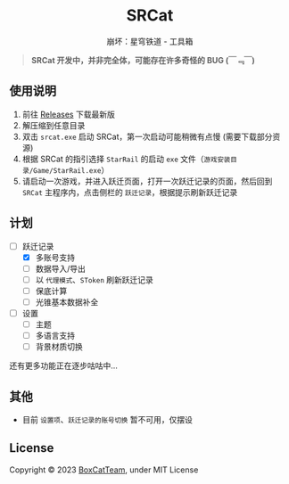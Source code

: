 <!--
 * Copyright (c) 2020-2023, BoxCat. All rights reserved.
 * @Date: 2023-04-28 23:12:00
 * @LastEditTime: 2023-05-03 19:37:23
 * @FilePath: f:/GitHub/Organization/BoxCat/SRCat/README.md
-->
<h1 align="center">SRCat</h1>
<p align="center">崩坏：星穹铁道 - 工具箱</p>

> **SRCat 开发中，并非完全体，可能存在许多奇怪的 BUG (￣﹃￣)**

## 使用说明
1. 前往 [Releases](https://github.com/BoxCatTeam/SRCat/releases) 下载最新版
2. 解压缩到任意目录
3. 双击 `srcat.exe` 启动 SRCat，第一次启动可能稍微有点慢 (需要下载部分资源)
4. 根据 SRCat 的指引选择 `StarRail` 的启动 `exe` 文件（`游戏安装目录/Game/StarRail.exe`）
5. 请启动一次游戏，并进入跃迁页面，打开一次跃迁记录的页面，然后回到 `SRCat` 主程序内，点击侧栏的 `跃迁记录`，根据提示刷新跃迁记录

## 计划
- [ ] 跃迁记录
    - [x] 多账号支持
    - [ ] 数据导入/导出
    - [ ] 以 `代理模式`、`SToken` 刷新跃迁记录
    - [ ] 保底计算
    - [ ] 光锥基本数据补全
- [ ] 设置
    - [ ] 主题
    - [ ] 多语言支持
    - [ ] 背景材质切换

还有更多功能正在逐步咕咕中...

## 其他
- 目前 `设置项`、`跃迁记录的账号切换` 暂不可用，仅摆设

## License
Copyright © 2023 [BoxCatTeam](https://boxcat.org), under MIT License

